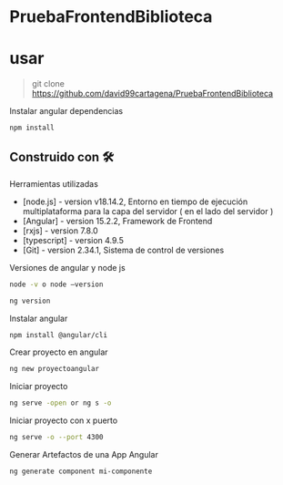 # PruebaFrontendBiblioteca

# usar 
> git clone https://github.com/david99cartagena/PruebaFrontendBiblioteca

Instalar angular dependencias
```sh
npm install
```
## Construido con 🛠️
Herramientas utilizadas

- [node.js] - version v18.14.2, Entorno en tiempo de ejecución multiplataforma para la capa del servidor ( en el lado del servidor )
- [Angular] - version 15.2.2, Framework de Frontend
- [rxjs] - version 7.8.0
- [typescript] - version 4.9.5
- [Git] - version 2.34.1, Sistema de control de versiones

Versiones de angular y node js
```sh
node -v o node –version
```
```sh
ng version
```
Instalar angular
```sh
npm install @angular/cli
```
Crear proyecto en angular
```sh
ng new proyectoangular
```
Iniciar proyecto
```sh
ng serve -open or ng s -o
```
Iniciar proyecto con x puerto
```sh
ng serve -o --port 4300
```
Generar Artefactos de una App Angular
```sh
ng generate component mi-componente
```
